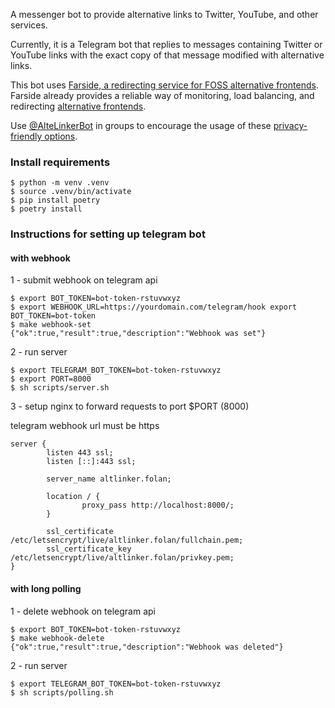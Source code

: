 A messenger bot to provide alternative links to Twitter, YouTube, and other services.

Currently, it is a Telegram bot that replies to messages containing Twitter or YouTube links with the exact copy of that message modified with alternative links.

This bot uses [Farside, a redirecting service for FOSS alternative frontends](https://github.com/benbusby/farside). Farside already provides a reliable way of monitoring, load balancing, and redirecting [alternative frontends](https://github.com/mendel5/alternative-front-ends).

Use [@AlteLinkerBot](https://t.me/AltLinkerBot) in groups to encourage the usage of these [privacy-friendly options](https://github.com/Lissy93/awesome-privacy#proxy-sites).


### Install requirements

```console
$ python -m venv .venv
$ source .venv/bin/activate
$ pip install poetry
$ poetry install
```

### Instructions for setting up telegram bot

#### with webhook

1 - submit webhook on telegram api

```console
$ export BOT_TOKEN=bot-token-rstuvwxyz
$ export WEBHOOK_URL=https://yourdomain.com/telegram/hook export BOT_TOKEN=bot-token
$ make webhook-set
{"ok":true,"result":true,"description":"Webhook was set"}
```
2 - run server

```console
$ export TELEGRAM_BOT_TOKEN=bot-token-rstuvwxyz
$ export PORT=8000
$ sh scripts/server.sh
```

3 - setup nginx to forward requests to port $PORT (8000)
    
telegram webhook url must be https

```nginx
server {
        listen 443 ssl;
        listen [::]:443 ssl;

        server_name altlinker.folan;

        location / {
                proxy_pass http://localhost:8000/;
        }

        ssl_certificate /etc/letsencrypt/live/altlinker.folan/fullchain.pem;
        ssl_certificate_key /etc/letsencrypt/live/altlinker.folan/privkey.pem;
}
```

#### with long polling

1 - delete webhook on telegram api

```console
$ export BOT_TOKEN=bot-token-rstuvwxyz
$ make webhook-delete
{"ok":true,"result":true,"description":"Webhook was deleted"}
```

2 - run server

```console
$ export TELEGRAM_BOT_TOKEN=bot-token-rstuvwxyz
$ sh scripts/polling.sh
```
